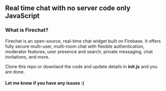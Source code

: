 ## Real time chat with no server code only JavaScript

### What is Firechat?
Firechat is an open-source, real-time chat widget built on Firebase. It offers fully secure multi-user, multi-room chat with flexible authentication, moderator features, user presence and search, private messaging, chat invitations, and more.

Clone this repo or downlaod the code and update details in **init.js** and you are done.

#### Let me know if you have any issues :)
